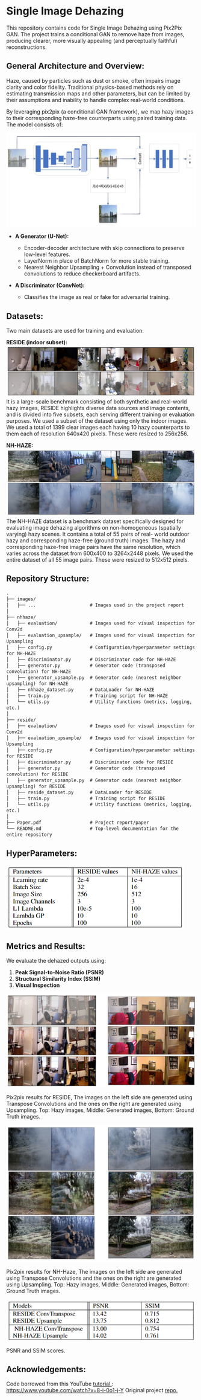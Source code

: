 # Single Image Dehazing 

This repository contains code for Single Image Dehazing using Pix2Pix GAN. The project trains a conditional GAN to remove haze from images, producing clearer, more visually appealing (and perceptually faithful) reconstructions. 


## General Architecture and Overview:

Haze, caused by particles such as dust or smoke, often impairs image clarity and color fidelity. Traditional physics-based methods rely on estimating transmission maps and other parameters, but can be limited by their assumptions and inability to handle complex real-world conditions.

By leveraging pix2pix (a conditional GAN framework), we map hazy images to their corresponding haze-free counterparts using paired training data. The model consists of:

![General Architecture](images/architecture.png)
* **A Generator (U-Net):**
    * Encoder-decoder architecture with skip connections to preserve low-level features.
    * LayerNorm in place of BatchNorm for more stable training.
    * Nearest Neighbor Upsampling + Convolution instead of transposed convolutions to reduce checkerboard artifacts.

* **A Discriminator (ConvNet):**
    * Classifies the image as real or fake for adversarial training.


## Datasets: 

Two main datasets are used for training and evaluation:

**RESIDE (indoor subset):**
![Reside Dataset](images/reside.png)
It is a large-scale benchmark consisting of both synthetic and real-world hazy images, RESIDE
highlights diverse data sources and image contents, and is divided into five subsets, each serving
different training or evaluation purposes. We used a subset of the dataset using only the indoor images. We used a total of 1399 clear images each having 10 hazy counterparts to them each of resolution 640x420 pixels. These were resized to
256x256.

**NH-HAZE:**
![NH-Haze Dataset](images/nhhaze.png)
The NH-HAZE dataset is a benchmark dataset specifically designed for evaluating image dehazing
algorithms on non-homogeneous (spatially varying) hazy scenes. It contains a total of 55 pairs of real-
world outdoor hazy and corresponding haze-free (ground truth) images. The hazy and corresponding
haze-free image pairs have the same resolution, which varies across the dataset from 600x400 to
3264x2448 pixels. 
We used the entire dataset of all 55 image pairs. These were resized to 512x512 pixels. 


## Repository Structure: 

```
.
├── images/
│   ├── ...                    # Images used in the project report
│
├── nhhaze/
│   ├── evaluation/            # Images used for visual inspection for Conv2d
│   ├── evaluation_upsample/   # Images used for visual inspection for Upsampling
│   ├── config.py              # Configuration/hyperparameter settings for NH-HAZE
│   ├── discriminator.py       # Discriminator code for NH-HAZE
│   ├── generator.py           # Generator code (transposed convolution) for NH-HAZE
│   ├── generator_upsample.py  # Generator code (nearest neighbor upsampling) for NH-HAZE
│   ├── nhhaze_dataset.py      # DataLoader for NH-HAZE
│   ├── train.py               # Training script for NH-HAZE
│   └── utils.py               # Utility functions (metrics, logging, etc.)
│
├── reside/
│   ├── evaluation/            # Images used for visual inspection for Conv2d
│   ├── evaluation_upsample/   # Images used for visual inspection for Upsampling
│   ├── config.py              # Configuration/hyperparameter settings for RESIDE
│   ├── discriminator.py       # Discriminator code for RESIDE
│   ├── generator.py           # Generator code (transposed convolution) for RESIDE
│   ├── generator_upsample.py  # Generator code (nearest neighbor upsampling) for RESIDE
│   ├── reside_dataset.py      # DataLoader for RESIDE
│   ├── train.py               # Training script for RESIDE
│   └── utils.py               # Utility functions (metrics, logging, etc.)
│
├── Paper.pdf                  # Project report/paper
└── README.md                  # Top-level documentation for the entire repository
```

## HyperParameters:
![Hyperparameters](images/hyperparameters.png)


## Metrics and Results:
We evaluate the dehazed outputs using:

1. **Peak Signal-to-Noise Ratio (PSNR)**
2. **Structural Similarity Index (SSIM)**
3. **Visual Inspection** 

![Reside Result](images/p2p_reside.png)

Pix2pix results for RESIDE, The images on the left side are generated using Transpose Convolutions and the ones on the right are generated using Upsampling. Top: Hazy images, Middle: Generated images, Bottom: Ground Truth images.

![NH-Haze Result](images/p2p_nhhaze.png)

Pix2pix results for NH-Haze, The images on the left side are generated using Transpose Convolutions and the ones on the right are generated using Upsampling. Top: Hazy images, Middle: Generated images, Bottom: Ground Truth images.

![Scores](images/scores.png)

PSNR and SSIM scores.

## Acknowledgements:

Code borrowed from this YouTube [tutorial.](https://www.youtube.com/watch?v=SuddDSqGRzg&t=2476s): https://www.youtube.com/watch?v=8-i-0o1-j-Y
Original project [repo.](https://github.com/AryanPhilip/ECE285-Project) 